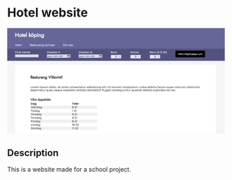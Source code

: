 # Hotel website

![This is an example image](./img/example_image.png)

## Description

This is a website made for a school project.
